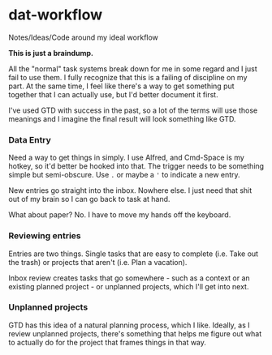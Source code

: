 dat-workflow
============

Notes/Ideas/Code around my ideal workflow

**This is just a braindump.**

All the "normal" task systems break down for me in some regard and I just fail to use them. I fully recognize that this is a failing of discipline on my part. At the same time, I feel like there's a way to get something put together that I can actually use, but I'd better document it first.

I've used GTD with success in the past, so a lot of the terms will use those meanings and I imagine the final result will look something like GTD.

### Data Entry

Need a way to get things in simply. I use Alfred, and Cmd-Space is my hotkey, so it'd better be hooked into that. The trigger needs to be something simple but semi-obscure. Use `.` or maybe a `'` to indicate a new entry.

New entries go straight into the inbox. Nowhere else. I just need that shit out of my brain so I can go back to task at hand.

What about paper? No. I have to move my hands off the keyboard.

### Reviewing entries

Entries are two things. Single tasks that are easy to complete (i.e. Take out the trash) or projects that aren't (i.e. Plan a vacation).

Inbox review creates tasks that go somewhere - such as a context or an existing planned project - or unplanned projects, which I'll get into next.

### Unplanned projects

GTD has this idea of a natural planning process, which I like. Ideally, as I review unplanned projects, there's something that helps me figure out what to actually do for the project that frames things in that way. 

